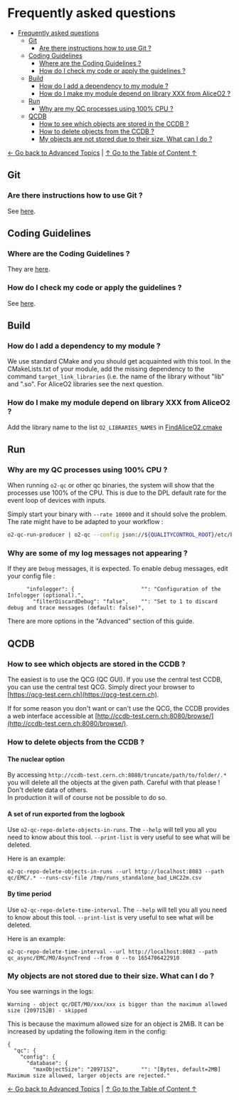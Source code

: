 # Frequently asked questions

<!--TOC generated with https://github.com/ekalinin/github-markdown-toc-->
<!--./gh-md-toc --insert /path/to/README.md-->
<!--ts-->
* [Frequently asked questions](#frequently-asked-questions)
   * [Git](#git)
      * [Are there instructions how to use Git ?](#are-there-instructions-how-to-use-git-)
   * [Coding Guidelines](#coding-guidelines)
      * [Where are the Coding Guidelines ?](#where-are-the-coding-guidelines-)
      * [How do I check my code or apply the guidelines ?](#how-do-i-check-my-code-or-apply-the-guidelines-)
   * [Build](#build)
      * [How do I add a dependency to my module ?](#how-do-i-add-a-dependency-to-my-module-)
      * [How do I make my module depend on library XXX from AliceO2 ?](#how-do-i-make-my-module-depend-on-library-xxx-from-aliceo2-)
   * [Run](#run)
      * [Why are my QC processes using 100% CPU ?](#why-are-my-qc-processes-using-100-cpu-)
   * [QCDB](#qcdb)
      * [How to see which objects are stored in the CCDB ?](#how-to-see-which-objects-are-stored-in-the-ccdb-)
      * [How to delete objects from the CCDB ?](#how-to-delete-objects-from-the-ccdb-)
      * [My objects are not stored due to their size. What can I do ?](#my-objects-are-not-stored-due-to-their-size-what-can-i-do-)
<!--te-->

[← Go back to Advanced Topics](Advanced.md) | [↑ Go to the Table of Content ↑](../README.md) 

## Git

### Are there instructions how to use Git ? 

See [here](https://alisw.github.io/git-tutorial/).

## Coding Guidelines 

### Where are the Coding Guidelines ? 

They are [here](https://github.com/AliceO2Group/CodingGuidelines). 

### How do I check my code or apply the guidelines ? 

See [here](https://github.com/AliceO2Group/CodingGuidelines#formatting-tool). 

## Build 

### How do I add a dependency to my module ? 

We use standard CMake and you should get acquainted with this tool. In the CMakeLists.txt of your module, add the missing dependency to the command `target_link_libraries` (i.e. the name of the library without "lib" and ".so".
For AliceO2 libraries see the next question.

### How do I make my module depend on library XXX from AliceO2 ? 

Add the library name to the list `O2_LIBRARIES_NAMES` in [FindAliceO2.cmake](../cmake/FindAliceO2.cmake)

## Run 

### Why are my QC processes using 100% CPU ? 

When running `o2-qc` or other qc binaries, the system will show that the processes use 100% of the CPU. This is due to the DPL default rate for the event loop of devices with inputs. 

Simply start your binary with `--rate 10000` and it should solve the problem. The rate might have to be adapted to your workflow : 
```bash
o2-qc-run-producer | o2-qc --config json://${QUALITYCONTROL_ROOT}/etc/basic.json --rate 10000
```

### Why are some of my log messages not appearing ? 

If they are `Debug` messages, it is expected. 
To enable debug messages, edit your config file : 
```
      "infologger": {                     "": "Configuration of the Infologger (optional).",
        "filterDiscardDebug": "false",    "": "Set to 1 to discard debug and trace messages (default: false)",
```
There are more options in the "Advanced" section of this guide. 

## QCDB

### How to see which objects are stored in the CCDB ?

The easiest is to use the QCG (QC GUI). If you use the central test CCDB, you can use the central test QCG. Simply direct your browser to [https://qcg-test.cern.ch](https://qcg-test.cern.ch).

If for some reason you don't want or can't use the QCG, the CCDB provides a web interface accessible at [http://ccdb-test.cern.ch:8080/browse/](http://ccdb-test.cern.ch:8080/browse/).

### How to delete objects from the CCDB ?

#### The nuclear option

By accessing `http://ccdb-test.cern.ch:8080/truncate/path/to/folder/.*` you will delete all the objects at the given path. Careful with that please ! Don't delete data of others.<br/>In production it will of course not be possible to do so. 

#### A set of run exported from the logbook

Use `o2-qc-repo-delete-objects-in-runs`. The `--help` will tell you all you need to know about this tool.
`--print-list` is very useful to see what will be deleted.

Here is an example:
```
o2-qc-repo-delete-objects-in-runs --url http://localhost:8083 --path qc/EMC/.* --runs-csv-file /tmp/runs_standalone_bad_LHC22m.csv
```

#### By time period

Use `o2-qc-repo-delete-time-interval`. The `--help` will tell you all you need to know about this tool. 
`--print-list` is very useful to see what will be deleted. 

Here is an example:
```
o2-qc-repo-delete-time-interval --url http://localhost:8083 --path qc_async/EMC/MO/AsyncTrend --from 0 --to 1654706422910
```

### My objects are not stored due to their size. What can I do ?

You see warnings in the logs: 
```
Warning - object qc/DET/MO/xxx/xxx is bigger than the maximum allowed size (2097152B) - skipped
```
This is because the maximum allowed size for an object is 2MiB. It can be increased by updating the following item 
in the config: 
```
{
  "qc": {
    "config": {
      "database": {
        "maxObjectSize": "2097152",       "": "[Bytes, default=2MB] Maximum size allowed, larger objects are rejected."
```

[← Go back to Advanced Topics](Advanced.md) | [↑ Go to the Table of Content ↑](../README.md) 
